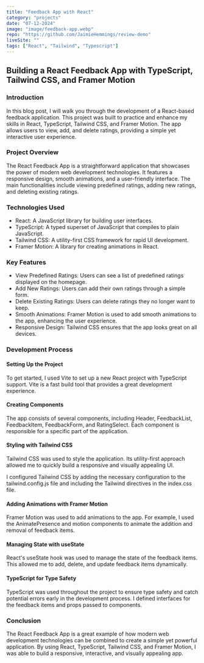```yaml
---
title: "Feedback App with React"
category: "projects"
date: "07-12-2024"
image: "image/feedback-app.webp"
repo: "https://github.com/JaimieHemmings/review-demo"
liveSite: ""
tags: ["React", "Tailwind", "Typescript"]
---
```


## Building a React Feedback App with TypeScript, Tailwind CSS, and Framer Motion

### Introduction

In this blog post, I will walk you through the development of a React-based feedback application. This project was built to practice and enhance my skills in React, TypeScript, Tailwind CSS, and Framer Motion. The app allows users to view, add, and delete ratings, providing a simple yet interactive user experience.

### Project Overview

The React Feedback App is a straightforward application that showcases the power of modern web development technologies. It features a responsive design, smooth animations, and a user-friendly interface. The main functionalities include viewing predefined ratings, adding new ratings, and deleting existing ratings.

### Technologies Used

- React: A JavaScript library for building user interfaces.
- TypeScript: A typed superset of JavaScript that compiles to plain JavaScript.
- Tailwind CSS: A utility-first CSS framework for rapid UI development.
- Framer Motion: A library for creating animations in React.

### Key Features

- View Predefined Ratings: Users can see a list of predefined ratings displayed on the homepage.
- Add New Ratings: Users can add their own ratings through a simple form.
- Delete Existing Ratings: Users can delete ratings they no longer want to keep.
- Smooth Animations: Framer Motion is used to add smooth animations to the app, enhancing the user experience.
- Responsive Design: Tailwind CSS ensures that the app looks great on all devices.

### Development Process

#### Setting Up the Project

To get started, I used Vite to set up a new React project with TypeScript support. Vite is a fast build tool that provides a great development experience.

#### Creating Components

The app consists of several components, including Header, FeedbackList, FeedbackItem, FeedbackForm, and RatingSelect. Each component is responsible for a specific part of the application.

#### Styling with Tailwind CSS

Tailwind CSS was used to style the application. Its utility-first approach allowed me to quickly build a responsive and visually appealing UI.

I configured Tailwind CSS by adding the necessary configuration to the tailwind.config.js file and including the Tailwind directives in the index.css file.

#### Adding Animations with Framer Motion

Framer Motion was used to add animations to the app. For example, I used the AnimatePresence and motion components to animate the addition and removal of feedback items.

#### Managing State with useState

React's useState hook was used to manage the state of the feedback items. This allowed me to add, delete, and update feedback items dynamically.

#### TypeScript for Type Safety

TypeScript was used throughout the project to ensure type safety and catch potential errors early in the development process. I defined interfaces for the feedback items and props passed to components.

### Conclusion

The React Feedback App is a great example of how modern web development technologies can be combined to create a simple yet powerful application. By using React, TypeScript, Tailwind CSS, and Framer Motion, I was able to build a responsive, interactive, and visually appealing app.